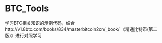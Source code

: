 # BTC_Tools
学习BTC相关知识的示例代码，结合http://v1.8btc.com/books/834/masterbitcoin2cn/_book/   《精通比特币(第二版)》进行对照学习
